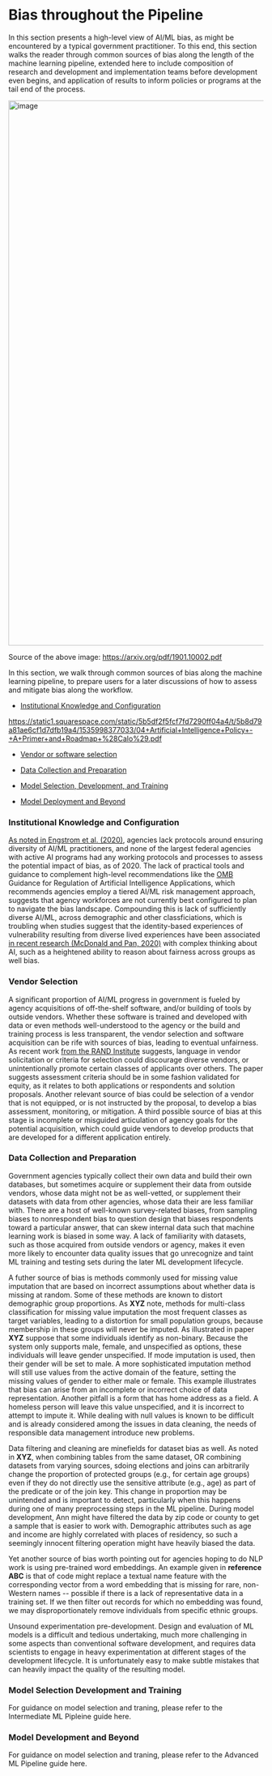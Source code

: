 # Bias throughout the Pipeline

In this section presents a high-level view of AI/ML bias, as might be encountered by a typical government practitioner. To this end, this section walks the reader through common sources of bias along the length of the machine learning pipeline, extended here to include composition of research and development and implementation teams before development even begins, and application of results to inform policies or programs at the tail end of the process. 

<img width="1076" alt="image" src="https://user-images.githubusercontent.com/80533280/113875846-29a42580-9785-11eb-86d0-d02bd2be2f70.png">



Source of the above image: https://arxiv.org/pdf/1901.10002.pdf 


In this section, we walk through common sources of bias along the machine learning pipeline, to prepare users for a later discussions of how to assess and mitigate bias along the workflow. 

- [Institutional Knowledge and Configuration](#institutional-knowledge-and-configuration) 

https://static1.squarespace.com/static/5b5df2f5fcf7fd7290ff04a4/t/5b8d79a81ae6cf1d7dfb19a4/1535998377033/04+Artificial+Intelligence+Policy+-+A+Primer+and+Roadmap+%28Calo%29.pdf

-  [Vendor or software selection](#vendor-selection)

- [Data Collection and Preparation](#data-collection-and-preparation)

- [Model Selection, Development, and Training](#model-selection-development-and-training)

- [Model Deployment and Beyond](#model-development-and-beyond)



### Institutional Knowledge and Configuration 

[As noted in Engstrom et al. (2020)](https://law.stanford.edu/wp-content/uploads/2020/02/ACUS-AI-Report.pdf), agencies lack protocols around ensuring diversity of AI/ML practitioners, and none of the largest federal agencies with active AI programs had any working protocols and processes to assess the potential impact of bias, as of 2020. The lack of practical tools and guidance to complement high-level recommendations like the [OMB](https://www.omb.gov) Guidance for Regulation of Artificial Intelligence Applications, which recommends agencies employ a tiered AI/ML risk management approach, suggests that agency workforces are not currently best configured to plan to navigate the bias landscape. Compounding this is lack of sufficiently diverse AI/ML, across demographic and other classficiations, which is troubling when studies suggest that the identity-based experiences of vulnerability resulting from diverse lived experiences have been associated [in recent research (McDonald and Pan, 2020)](https://dl.acm.org/doi/abs/10.1145/3415218) with complex thinking about AI, such as a heightened ability to reason about fairness across groups as well bias. 

### Vendor Selection

A significant proportion of AI/ML progress in government is fueled by agency acquisitions of off-the-shelf software, and/or building of tools by outside vendors. Whether these software is trained and developed with data or even methods well-understood to the agency or the build and training process is less transparent, the vendor selection and software acquisition can be rife with sources of bias, leading to eventual unfairness. As recent work [from the RAND Institute](https://www.rand.org/content/dam/rand/pubs/perspectives/PEA800/PEA862-1/RAND_PEA862-1.pdf) suggests, language in vendor solicitation or criteria for selection could discourage diverse vendors, or unintentionally promote certain classes of applicants over others. The paper suggests assessment criteria should be in some fashion validated for equity, as it relates to both applications or respondents and solution proposals.  Another relevant source of bias could be selection of a vendor that is not equipped, or is not instructed by the proposal, to develop a bias assessment, monitoring, or mitigation. A third possible source of bias at this stage is incomplete or misguided articulation of agency goals for the potential acquisition, which could guide vendors to develop products that are developed for a different application entirely.

### Data Collection and Preparation

Government agencies typically collect their own data and build their own databases, but sometimes acquire or supplement their data from outside vendors, whose data 
might not be as well-vetted, or supplement their datasets with data from other agencies, whose data their are less familiar with.  There are a host of well-known survey-related biases, from sampling biases to nonrespondent bias to question design that biases respondents toward a particular answer, that can skew internal data such that machine learning work is biased in some way.  A lack of familiarity with datasets, such as those acquired from outside vendors or agency, makes it even more likely to encounter data quality issues that go unrecognize and taint ML training and testing sets during the later ML development lifecycle.  

A futher source of bias is methods commonly used for missing value imputation that are based on incorrect assumptions about whether data is missing at random. Some of these methods are known to distort demographic group proportions. As **XYZ** note, methods for multi-class classification for missing value imputation the most frequent classes as target variables, leading to a distortion for small population groups, because membership in these groups will never be imputed. As illustrated in paper **XYZ** suppose that some individuals identify as non-binary. Because the system only supports male, female, and unspecified as options, these individuals will leave gender unspecified. If mode imputation is used, then their gender will be set to male. A more sophisticated imputation method will still use values from the active domain of the feature, setting the missing values of gender to either male or female. This example illustrates that bias can arise from an incomplete or incorrect choice of data representation.  Another pitfall is a form that has home address as a field. A homeless person will leave this value unspecified, and it is incorrect to attempt to impute it. While dealing with null values is known to be difficult and is already considered among the issues in data cleaning, the needs of responsible data management introduce new problems. 

Data filtering and cleaning are minefields for dataset bias as well. As noted in **XYZ**,  when combining tables from the same dataset, OR combining datasets from varying sources, sdoing elections and joins can arbitrarily change the proportion of protected groups (e.g., for certain age groups) even if they do not directly use the sensitive attribute (e.g., age) as part of the predicate or of the join key. This change in proportion may be unintended and is important to detect, particularly when this happens during one of many preprocessing steps in the ML pipeline. During model development, Ann might have filtered the data by zip code or county to get a sample that is easier to work with. Demographic attributes such as age and income are highly correlated with places of residency, so such a seemingly innocent filtering operation might have heavily biased the data.

Yet another source of bias worth pointing out for agencies hoping to do NLP work is using pre-trained word embeddings. An example given in  **reference ABC** is that of code might replace a textual name feature with the corresponding vector from a word embedding that is missing for rare, non-Western names -- possible if there is a lack of representative data in a training set. If we then filter out records for which no embedding was found, we may disproportionately remove individuals from specific ethnic groups.

Unsound experimentation pre-development. Design and evaluation of ML models is a difficult and tedious undertaking, much more challenging in some aspects than conventional software development, and requires data scientists to engage in heavy experimentation at different stages of the development lifecycle.  It is unfortunately easy to make subtle mistakes that can heavily impact the quality of the resulting model.


### Model Selection Development and Training

For guidance on model selection and traning, please refer to the Intermediate ML Pipleine guide here. 

### Model Development and Beyond


For guidance on model selection and traning, please refer to the Advanced ML Pipeline guide here. 



